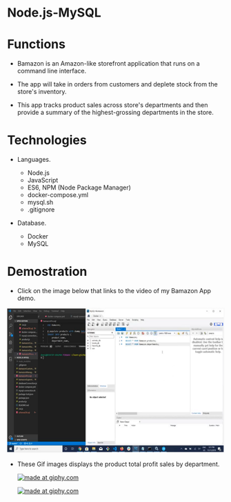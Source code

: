 # Node.js-MySQL

# Functions

- Bamazon is an Amazon-like storefront application that runs on a command line interface.

- The app will take in orders from customers and deplete stock from the store's inventory.

- This app tracks product sales across store's departments and then provide a summary of the highest-grossing departments in the store.

# Technologies

- Languages.

    * Node.js
    * JavaScript
    * ES6, NPM (Node Package Manager)
    * docker-compose.yml
    * mysql.sh
    * .gitignore

- Database. 

    * Docker
    * MySQL 

# Demostration

- Click on the image below that links to the video of my Bamazon App demo.

<a href="https://youtu.be/zkEF8Z8OAK0"><img src="images/nodejs&mysql02.png" ></a>

- These Gif images displays the product total profit sales by department.

    <a href="https://giphy.com/gif/3facxx"><img src="https://media.giphy.com/media/VG2EkqVdCZ0hpTU1KV/giphy.gif" title="made at giphy.com"/></a>

    <a href="https://giphy.com/gif/3facxx"><img src="https://media.giphy.com/media/VdWosnetAHl5cjeHP3/giphy.gif" title="made at giphy.com"/></a>